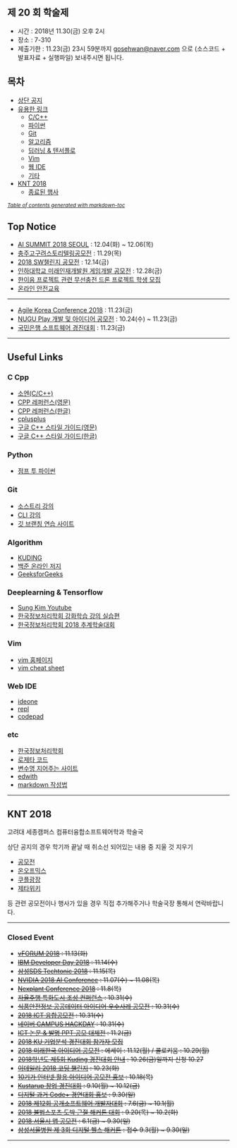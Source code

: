 ## 제 20 회 학술제
- 시간 : 2018년 11.30(금) 오후 2시 
- 장소 : 7-310 
- 제출기한 : 11.23(금) 23시 59분까지 gosehwan@naver.com 으로 (소스코드 + 발표자료 + 실행파일) 보내주시면 됩니다.

## 목차

- [상단 공지](#top-notice)
- [유용한 링크](#useful-links)
  * [C/C++](#c-cpp)
  * [파이썬](#python)
  * [Git](#git)
  * [알고리즘](#algorithm)
  * [딥러닝 & 텐서플로](#deeplearning---tensorflow)
  * [Vim](#vim)
  * [웹 IDE](#web-ide)
  * [기타](#etc)
- [KNT 2018](#knt-2018)
  * [종료된 행사](#closed-event)

<small><i><a href='http://ecotrust-canada.github.io/markdown-toc/'>Table of contents generated with markdown-toc</a></i></small>

## Top Notice
- [AI SUMMIT 2018 SEOUL](http://aisummit.co.kr/) : 12.04(화) ~ 12.06(목)
- [충주고구려스토리텔링공모전](http://uccpr.kr/2018/chungju_go/) : 11.29(목)
- [2018 SW챌린지 공모전](http://www.detizen.com/contest/?Category=19&Idx=65251) : 12.14(금)
- [인하대학교 미래인재개발원 게임개발 공모전](https://blog.naver.com/inhahrdgame/221375468205) : 12.28(금)
- [한이음 프로젝트 관련 무선충전 드론 프로젝트 학생 모집](http://sejongjwizard.korea.ac.kr/user/boardList.action?command=view2&boardId=56994&boardSeq=3496592)
- [온라인 안전교육](http://sejongjwizard.korea.ac.kr/user/boardList.action?command=view2&boardId=56994&boardSeq=3496299)

***
- [Agile Korea Conference 2018](https://www.facebook.com/events/475462472857275/) : 11.23(금)
- [NUGU Play 개발 및 아이디어 공모전](https://developers.nugu.co.kr/#/) : 10.24(수) ~ 11.23(금)
- [국민은행 소프트웨어 경진대회](http://www.kbsccoding.com/) : 11.23(금)

***

## Useful Links

### C Cpp
- [소엔(C/C++)](http://soen.kr)
- [CPP 레퍼런스(영문)](https://en.cppreference.com/w/)
- [CPP 레퍼런스(한글)](https://ko.cppreference.com/w/)
- [cplusplus](http://www.cplusplus.com/)
- [구글 C++ 스타일 가이드(영문)](https://google.github.io/styleguide/cppguide.html)
- [구글 C++ 스타일 가이드(한글)](http://jongwook.kim/google-styleguide/trunk/cppguide.xml)

### Python
- [점프 투 파이썬](https://wikidocs.net/book/1)

### Git
- [소스트리 강의](https://www.youtube.com/playlist?list=PLuHgQVnccGMCejd1l8C8oyZSYQDtkMRAg)
- [CLI 강의](https://www.youtube.com/playlist?list=PLuHgQVnccGMATJK16UJ9Fjay0ozrSZKiI)
- [깃 브랜칭 연습 사이트](https://learngitbranching.js.org/)

### Algorithm
- [KUDING](https://kuding.korea.ac.kr/)
- [백준 온라인 저지](https://www.acmicpc.net/)
- [GeeksforGeeks](https://www.geeksforgeeks.org/)

### Deeplearning & Tensorflow
- [Sung Kim Youtube](https://www.youtube.com/playlist?list=PLlMkM4tgfjnLSOjrEJN31gZATbcj_MpUm)
- [한국정보처리학회 강화학습 강의 실습편](https://github.com/wonseokjung/KIPS_Reinforcement)
- [한국정보처리학회 2018 추계학술대회](https://www.manuscriptlink.com/society/kips/conference/2018fall)

### Vim
- [vim 홈페이지](https://www.vim.org/)
- [vim cheat sheet](https://vim.rtorr.com/lang/ko/)

### Web IDE
- [ideone](http://ideone.com)
- [repl](http://repl.it)
- [codepad](http://codepad.org/)

### etc
- [한국정보처리학회](http://www.kips.or.kr/)
- [로제타 코드](http://rosettacode.org/wiki/Rosetta_Code)
- [변수명 지어주는 사이트](https://www.curioustore.com/#!/)
- [edwith](https://www.edwith.org/)
- [markdown 작성법](https://gist.github.com/ihoneymon/652be052a0727ad59601)

***

## KNT 2018
고려대 세종캠퍼스 컴퓨터융합소프트웨어학과 학술국

상단 공지의 경우 학기까 끝날 때 취소선 되어있는 내용 중 지울 것 지우기

- [공모전](http://www.detizen.com/contest/?Category=19)
- [온오프믹스](https://www.onoffmix.com/)
- [쿠플광장](https://kuple.kr/free)
- [제타위키](https://zetawiki.com/wiki/2018_국내_IT_컨퍼런스_일정)

등 관련 공모전이나 행사가 있을 경우 직접 추가해주거나 학술국장 통해서 연락바랍니다.

***

### Closed Event

- ~~[vFORUM 2018](http://www.vmwarekorea.co.kr/vFORUM2018/) : 11.13(화)~~
- ~~[IBM Developer Day 2018](https://developer.ibm.com/kr/devday2018/) : 11.14(수)~~
- ~~[삼성SDS Techtonic 2018](https://www.samsungsds.com/global/ko/about/event/techtonic2018.html) : 11.15(목)~~
- ~~[NVIDIA 2018 AI Conference](https://www.nvidia.com/ko-kr/ai-conference/agenda/) : 11.07(수) ~ 11.08(목)~~
- ~~[Nexplant Conference 2018](https://www.samsungsds.com/global/ko/about/event/nexplant-conference-2018.html) : 11.8(목)~~
- ~~[자율주행 특화도시 조성 컨퍼런스](http://sejongjwizard.korea.ac.kr/user/boardList.action?command=view&page=1&boardId=56994&boardSeq=3496973) : 10.31(수)~~
- ~~[식품안전정보 공공데이터 아이디어·우수사례 공모전](https://www.thinkcontest.com/m/Contest/ContestDetail.html?id=8289) : 10.31(수)~~
- ~~[2018 ICT 융합공모전](https://www.thinkcontest.com/m/Contest/ContestDetail.html?id=8203) : 10.31(수)~~
- ~~[네이버 CAMPUS HACKDAY](https://recruit.navercorp.com/naver/job/detail/developer?annoId=20000984&classId=&jobId=&entTypeCd=004&searchTxt=) : 10.31(수)~~
- ~~[ICT 논문 & 발명 PPT 공모 대제전](http://contest.etnews.com/10th/) : 11.2(금)~~
- ~~[2018 KU 기업분석 경진대회 참가자 모집](https://kuple.kr/free/1881180)~~
- ~~[2018 미래한국 아이디어 공모전](http://sejongjwizard.korea.ac.kr/user/boardList.action?command=view&page=1&boardId=56994&boardSeq=3496953) : 에세이 : 11.12(월) / 콜로키움 : 10.29(월)~~
- ~~[2018학년도 제5회 Kuding 경진대회 안내](https://goo.gl/forms/cKs07cHEkipDGlwa2) : 10.26(금)일까지 신청 10.27~~
- ~~[이데일리 2018 코딩 챌린지](https://coding.edaily.co.kr/) : 10.23(화)~~
- ~~[10기가 인터넷 활용 아이디어 공모전 홍보](http://sejongjwizard.korea.ac.kr/user/boardList.action?command=view2&boardId=56994&boardSeq=3496567) : 10.18(목)~~
- ~~[Kustarup 창업 경진대회](startup.korea.ac.kr) : 9.10(월) ~ 10.12(금)~~
- ~~[디지털 과거 Code+ 경연대회 홍보](http://sejongjwizard.korea.ac.kr/user/boardList.action?command=view2&boardId=56994&boardSeq=3496575) : 9.30(일)~~
- ~~[2018 제12회 공개소프트웨어 개발자대회](https://project.oss.kr/index.do) : 7.6(금) ~ 10.1(월)~~
- ~~[2018 불법스포츠 도박 근절 해커톤 대회](http://www.sportshackathon.kr/) : 9.20(목) ~ 10.2(화)~~
- ~~[2018 서울시 앱 공모전](https://mplatform.seoul.go.kr/w/index.do) : 6.1(금) ~ 9.30(일)~~
- ~~[삼성서울병원 제 3회 디지털 헬스 해커톤](https://digitalhealthhack.org/) : 접수 9.3(월) ~ 9.30(일)~~
***
